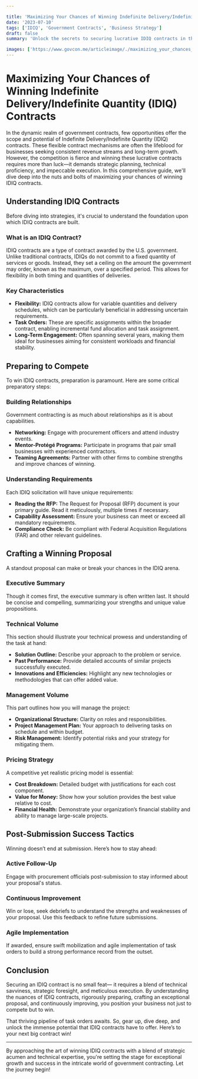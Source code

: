 ```yaml
---

title: 'Maximizing Your Chances of Winning Indefinite Delivery/Indefinite Quantity (IDIQ) Contracts'
date: '2023-07-10'
tags: ['IDIQ', 'Government Contracts', 'Business Strategy']
draft: false
summary: 'Unlock the secrets to securing lucrative IDIQ contracts in the competitive world of government contracting. This comprehensive guide offers advanced strategies, tips, and real-life examples to help you maximize your chances of success.'

images: ['https://www.govcon.me/articleimage/./maximizing_your_chances_of_winning_indefinite_deliveryindefinite_quantity_idiq_contracts.webp']
---
```


# Maximizing Your Chances of Winning Indefinite Delivery/Indefinite Quantity (IDIQ) Contracts

In the dynamic realm of government contracts, few opportunities offer the scope and potential of Indefinite Delivery/Indefinite Quantity (IDIQ) contracts. These flexible contract mechanisms are often the lifeblood for businesses seeking consistent revenue streams and long-term growth. However, the competition is fierce and winning these lucrative contracts requires more than luck—it demands strategic planning, technical proficiency, and impeccable execution. In this comprehensive guide, we'll dive deep into the nuts and bolts of maximizing your chances of winning IDIQ contracts.

## Understanding IDIQ Contracts

Before diving into strategies, it's crucial to understand the foundation upon which IDIQ contracts are built.

### What is an IDIQ Contract?

IDIQ contracts are a type of contract awarded by the U.S. government. Unlike traditional contracts, IDIQs do not commit to a fixed quantity of services or goods. Instead, they set a ceiling on the amount the government may order, known as the maximum, over a specified period. This allows for flexibility in both timing and quantities of deliveries.

### Key Characteristics

- **Flexibility:** IDIQ contracts allow for variable quantities and delivery schedules, which can be particularly beneficial in addressing uncertain requirements.
- **Task Orders:** These are specific assignments within the broader contract, enabling incremental fund allocation and task assignment.
- **Long-Term Engagement:** Often spanning several years, making them ideal for businesses aiming for consistent workloads and financial stability.

## Preparing to Compete

To win IDIQ contracts, preparation is paramount. Here are some critical preparatory steps:

### Building Relationships

Government contracting is as much about relationships as it is about capabilities.

- **Networking:** Engage with procurement officers and attend industry events.
- **Mentor-Protégé Programs:** Participate in programs that pair small businesses with experienced contractors.
- **Teaming Agreements:** Partner with other firms to combine strengths and improve chances of winning.

### Understanding Requirements

Each IDIQ solicitation will have unique requirements:

- **Reading the RFP:** The Request for Proposal (RFP) document is your primary guide. Read it meticulously, multiple times if necessary.
- **Capability Assessment:** Ensure your business can meet or exceed all mandatory requirements.
- **Compliance Check:** Be compliant with Federal Acquisition Regulations (FAR) and other relevant guidelines.

## Crafting a Winning Proposal

A standout proposal can make or break your chances in the IDIQ arena.

### Executive Summary

Though it comes first, the executive summary is often written last. It should be concise and compelling, summarizing your strengths and unique value propositions.

### Technical Volume

This section should illustrate your technical prowess and understanding of the task at hand:

- **Solution Outline:** Describe your approach to the problem or service.
- **Past Performance:** Provide detailed accounts of similar projects successfully executed.
- **Innovations and Efficiencies:** Highlight any new technologies or methodologies that can offer added value.

### Management Volume

This part outlines how you will manage the project:

- **Organizational Structure:** Clarity on roles and responsibilities.
- **Project Management Plan:** Your approach to delivering tasks on schedule and within budget.
- **Risk Management:** Identify potential risks and your strategy for mitigating them.

### Pricing Strategy

A competitive yet realistic pricing model is essential:

- **Cost Breakdown:** Detailed budget with justifications for each cost component.
- **Value for Money:** Show how your solution provides the best value relative to cost.
- **Financial Health:** Demonstrate your organization’s financial stability and ability to manage large-scale projects.

## Post-Submission Success Tactics

Winning doesn’t end at submission. Here’s how to stay ahead:

### Active Follow-Up

Engage with procurement officials post-submission to stay informed about your proposal's status.

### Continuous Improvement

Win or lose, seek debriefs to understand the strengths and weaknesses of your proposal. Use this feedback to refine future submissions.

### Agile Implementation

If awarded, ensure swift mobilization and agile implementation of task orders to build a strong performance record from the outset.

## Conclusion

Securing an IDIQ contract is no small feat— it requires a blend of technical savviness, strategic foresight, and meticulous execution. By understanding the nuances of IDIQ contracts, rigorously preparing, crafting an exceptional proposal, and continuously improving, you position your business not just to compete but to win.

That thriving pipeline of task orders awaits. So, gear up, dive deep, and unlock the immense potential that IDIQ contracts have to offer. Here’s to your next big contract win!

---

By approaching the art of winning IDIQ contracts with a blend of strategic acumen and technical expertise, you're setting the stage for exceptional growth and success in the intricate world of government contracting. Let the journey begin!